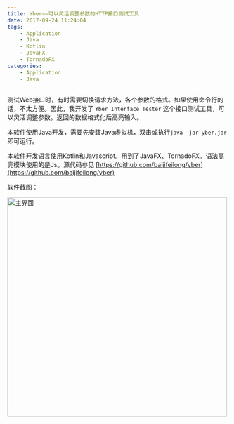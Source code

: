 ```yaml
---
title: Yber——可以灵活调整参数的HTTP接口测试工具
date: 2017-09-24 11:24:04
tags:
	- Application
	- Java
	- Kotlin
	- JavaFX
	- TornadoFX
categories:
	- Application
	- Java
---
```


测试Web接口时，有时需要切换请求方法，各个参数的格式。如果使用命令行的话，不太方便。因此，我开发了 `Yber Interface Tester` 这个接口测试工具，可以灵活调整参数。返回的数据格式化后高亮输入。

本软件使用Java开发，需要先安装Java虚拟机，双击或执行`java -jar yber.jar` 即可运行。

本软件开发语言使用Kotlin和Javascript。用到了JavaFX、TornadoFX。语法高亮模块使用的是Js。源代码参见 [https://github.com/baijifeilong/yber](https://github.com/baijifeilong/yber)

<!--more-->

软件截图：

<img src="/images/20170924-yber-1.png" alt="主界面" width="500px" />
